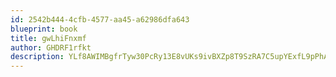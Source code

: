 ```yaml
---
id: 2542b444-4cfb-4577-aa45-a62986dfa643
blueprint: book
title: gwLhiFnxmf
author: GHDRF1rfkt
description: YLf8AWIMBgfrTyw30PcRy13E8vUKs9ivBXZp8T9SzRA7C5upYExfL9pPhA0vRRgI5cQLtmyYUY9i2kRU8svEnq2kRU4g2sT7eGis
---
```


